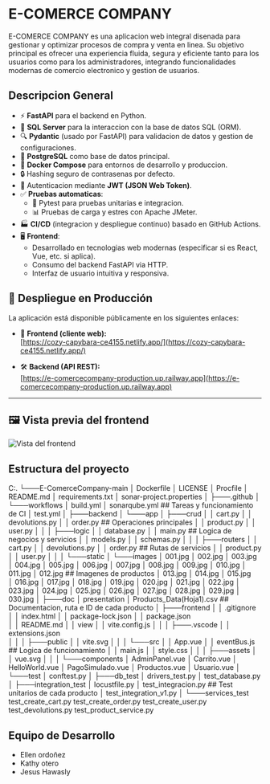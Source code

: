 # E-COMERCE COMPANY

E-COMERCE COMPANY es una aplicacion web integral disenada para gestionar y optimizar procesos de compra y venta en linea. Su objetivo principal es ofrecer una experiencia fluida, segura y eficiente tanto para los usuarios como para los administradores, integrando funcionalidades modernas de comercio electronico y gestion de usuarios.

## Descripcion General

- ⚡ **FastAPI** para el backend en Python.
- 🧰 **SQL Server** para la interaccion con la base de datos SQL (ORM).
- 🔍 **Pydantic** (usado por FastAPI) para validacion de datos y gestion de configuraciones.
- 💾 **PostgreSQL** como base de datos principal.
- 🐋 **Docker Compose** para entornos de desarrollo y produccion.
- 🔒 Hashing seguro de contrasenas por defecto.
- 🔑 Autenticacion mediante **JWT (JSON Web Token)**.
- ✅ **Pruebas automaticas**:
  - 🧪 Pytest para pruebas unitarias e integracion.
  - 📊 Pruebas de carga y estres con Apache JMeter.
- 🏭 **CI/CD** (integracion y despliegue continuo) basado en GitHub Actions.
- 🖥️ **Frontend**:
  - Desarrollado en tecnologias web modernas (especificar si es React, Vue, etc. si aplica).
  - Consumo del backend FastAPI via HTTP.
  - Interfaz de usuario intuitiva y responsiva.

## 🚀 Despliegue en Producción

La aplicación está disponible públicamente en los siguientes enlaces:

- 🔗 **Frontend (cliente web):**  
  [https://cozy-capybara-ce4155.netlify.app/](https://cozy-capybara-ce4155.netlify.app/)

- 🛠️ **Backend (API REST):**  
  [https://e-comercecompany-production.up.railway.app](https://e-comercecompany-production.up.railway.app)

---

## 🖼️ Vista previa del frontend

![Vista del frontend](https://i.postimg.cc/Vv7m7VVn/Captura-de-pantalla-2025-06-06-112935.png)


  ## Estructura del proyecto
  C:.
  └───E-ComerceCompany-main
      │   Dockerfile
      │   LICENSE
      │   Procfile
      │   README.md
      │   requirements.txt
      │   sonar-project.properties
      │
      ├───.github
      │   └───workflows
      │           build.yml
      │           sonarqube.yml           ## Tareas y funcionamiento de CI
      │           test.yml
      │
      ├───backend
      │   └───app
      │       ├───crud
      │       │       cart.py
      │       │       devolutions.py
      │       │       order.py             ## Operaciones principales
      │       │       product.py
      │       │       user.py
      │       │
      │       ├───logic
      │       │       database.py
      │       │       main.py              ## Logica de negocios y servicios
      │       │       models.py
      │       │       schemas.py
      │       │
      │       ├───routers
      │       │       cart.py
      │       │       devolutions.py
      │       │       order.py             ## Rutas de servicios
      │       │       product.py
      │       │       user.py
      │       │
      │       └───static
      │           └───images
      │                   001.jpg
      │                   002.jpg
      │                   003.jpg
      │                   004.jpg
      │                   005.jpg
      │                   006.jpg
      │                   007.jpg
      │                   008.jpg
      │                   009.jpg
      │                   010.jpg
      │                   011.jpg
      │                   012.jpg          ## Imagenes de productos
      │                   013.jpg
      │                   014.jpg
      │                   015.jpg           
      │                   016.jpg
      │                   017.jpg
      │                   018.jpg
      │                   019.jpg
      │                   020.jpg
      │                   021.jpg
      │                   022.jpg
      │                   023.jpg
      │                   024.jpg
      │                   025.jpg
      │                   026.jpg
      │                   027.jpg
      │                   028.jpg
      │                   029.jpg
      │                   030.jpg
      │
      ├───doc
      │       presentation
      │       Products_Data(Hoja1).csv    ## Documentacion, ruta e ID de cada producto
      │
      ├───frontend
      │   │   .gitignore
      │   │   index.html
      │   │   package-lock.json
      │   │   package.json                
      │   │   README.md
      │   │   view
      │   │   vite.config.js
      │   │
      │   ├───.vscode
      │   │       extensions.json         
      │   │
      │   ├───public
      │   │       vite.svg
      │   │
      │   └───src
      │       │   App.vue
      │       │   eventBus.js             ## Logica de funcionamiento
      │       │   main.js
      │       │   style.css
      │       │
      │       ├───assets
      │       │       vue.svg
      │       │
      │       └───components
      │               AdminPanel.vue
      │               Carrito.vue
      │               HelloWorld.vue
      │               PagoSimulado.vue
      │               Productos.vue
      │               Usuario.vue
      │
      └───test
          │   conftest.py
          │
          ├───db_test
          │       drivers_test.py
          │       test_database.py
          │
          ├───integration_test
          │       locustfile.py
          │       test_integracion.py             ## Test unitarios de cada producto
          │       test_integration_v1.py
          │
          └───services_test
                  test_create_cart.py
                  test_create_order.py
                  test_create_user.py
                  test_devolutions.py
                  test_product_service.py
  

## Equipo de Desarrollo
- Ellen ordoñez
- Kathy otero
- Jesus Hawasly


